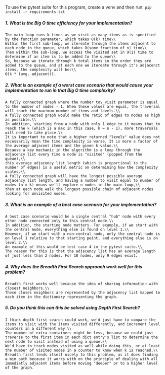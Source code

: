 To use the pytest suite for this program, create a venv and then run:
`pip install -r requirements.txt`

##### 1. What is the Big O time efficiency for your implementation?
    The main loop runs k times as we visit as many items as is specified by the function parameter, which takes O(k) time\\
    Within the first sub-loop, we itereate through the items adjacent to each node in the queue, which takes O(some fraction of n) time\\
    Then within the sub-loop, we access the visited set in O(1) time to determine if an item is to be added to the queue\\
    So, because we iterate through k total items in the order they are added to the queue, and at each one we itereate through it's adjacenct items, the complexity will be:\\
    O(k * (avg. adjacent)).


##### 2. What is an example of a worst case scenario that would cause your implementation to run in that Big O time complexity?
    A fully connected graph where the number to\_visit parameter is equal to the number of nodes - 1. When these values are equal, the traversal will touch the maximum number of items and levels.\\
    A fully connected graph would make the ratio of edges to nodes as high as possible.\\
    In addition, starting from a node with only 1 edge to it means that to reach the k (which is a max in this case, k = n - 1), more traversals will need to take place.\\
    It is important to note that a higher returned "levels" value does not necessarily mean the time complexity is worse. It is more a factor of the average adjacent items and the given k value.\\
    Because a key mechanic in the algorithm is a loop through the adjacency list every time a node is "visited" (popped from the queue),\\
    this average adjacency list length (which is proportional to the number of edges) is a useful metric on determining how the complexity scales.\\
    A fully connected graph will have the longest possible average adjacency list length, and having a number to visit equal to number of nodes (n = k) means we'll explore n nodes in the main loop,\\
    then at each node walk the longest possible chain of adjacent nodes looking for unvisited nodes.

##### 3. What is an example of a best case scenario for your implementation?
    A best case scenario would be a single central "hub" node with every other node connected only to this central node.\\
    In addition, the starting node matters. For example, if we start with the central node, everything else is found on level 1.\\
    However, if we start with a non-central node, only the central node is on level 1 relative to that starting point, and everything else is on level 2.\\
    An example of this would be test case 4 in the pytest suite.\\
    The reason for this is that the adjacency list has an average length of just less than 2 nodes. For 10 nodes, only 9 edges exist.

##### 4. Why does the Breadth First Search approach work well for this problem?
    Breadth first works well because the idea of sharing information with closest neighbors.\\
    These closes neighbors are represented by the adjacency list mapped to each item in the dictionary representing the graph.

##### 5. Do you think this can this be solved using Depth First Search?
    I think depth first search could work, we'd just have to compare the items to visit with the items visited differently, and increment level counters in a different way.\\
    The number of extra containers might be less, because we could just traverse to the first item in each dict entry's list to determine the next node to visit instead of using a queue.\\
    We'd have to track nodes visited as well while doing this, or at least the number of visited nodes in a counter to know when k is reached.\\
    Breadth first lends itself nicely to this problem, as it does finding a min path because it works with on the principle of dealing with all immediatly adjacent items before moving "deeper" or to a higher level of the graph.


